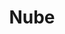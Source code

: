 ---
title: Nube
date: 
draft: false

# descripcion
description : Aros pasantes colgantes en plata 925 y cristal microcubic. Línea premium.

materials: Plata 925

color: 

dimensions: Largo 3,00 cm x 1,50 cm 

code: 01-01-1164

type: "Aros"

categories: []

price: $11.540,00

price_eftvo: $9.810,00

# Images
# first image will be shown in the product page
images:
  # - image: "images/path_to_image"
  # La ubicacion de las imagenes es imagenes/Aros/Aros.Colgantes/01-01-1164-nube
  - image: "./images/aros/colgantes/01-01-1164-nube_a.jpg"
  - image: "./images/aros/colgantes/01-01-1164-nube_b.jpg"
---